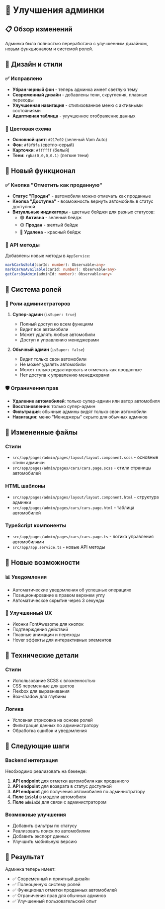 # 🚀 Улучшения админки

## 📋 Обзор изменений

Админка была полностью переработана с улучшенным дизайном, новым функционалом и системой ролей.

## 🎨 Дизайн и стили

### ✅ Исправлено
- **Убран черный фон** - теперь админка имеет светлую тему
- **Современный дизайн** - добавлены тени, скругления, плавные переходы
- **Улучшенная навигация** - стилизованное меню с активными состояниями
- **Адаптивная таблица** - улучшенное отображение данных

### 🎯 Цветовая схема
- **Основной цвет**: `#217e02` (зеленый Vam Auto)
- **Фон**: `#f8f9fa` (светло-серый)
- **Карточки**: `#ffffff` (белый)
- **Тени**: `rgba(0,0,0,0.1)` (легкие тени)

## 🚗 Новый функционал

### ✅ Кнопка "Отметить как проданную"
- **Статус "Продан"** - автомобили можно отмечать как проданные
- **Кнопка "Доступна"** - возможность вернуть автомобиль в статус доступной
- **Визуальные индикаторы** - цветные бейджи для разных статусов:
  - 🟢 **Активна** - зеленый бейдж
  - 🟡 **Продан** - желтый бейдж  
  - 🔴 **Удалена** - красный бейдж

### 🔄 API методы
Добавлены новые методы в `AppService`:
```typescript
markCarAsSold(carId: number): Observable<any>
markCarAsAvailable(carId: number): Observable<any>
getCarsByAdmin(adminId: number): Observable<any>
```

## 👥 Система ролей

### 🔑 Роли администраторов
1. **Супер-админ** (`isSuper: true`)
   - Полный доступ ко всем функциям
   - Видит все автомобили
   - Может удалять любые автомобили
   - Доступ к управлению менеджерами

2. **Обычный админ** (`isSuper: false`)
   - Видит только свои автомобили
   - Не может удалять автомобили
   - Может только редактировать и отмечать как проданные
   - Нет доступа к управлению менеджерами

### 🛡️ Ограничения прав
- **Удаление автомобилей**: только супер-админ или автор автомобиля
- **Восстановление**: только супер-админ
- **Фильтрация**: обычные админы видят только свои автомобили
- **Навигация**: меню "Менеджеры" скрыто для обычных админов

## 📁 Измененные файлы

### Стили
- `src/app/pages/admin/pages/layout/layout.component.scss` - основные стили админки
- `src/app/pages/admin/pages/cars/cars.page.scss` - стили страницы автомобилей

### HTML шаблоны
- `src/app/pages/admin/pages/layout/layout.component.html` - структура админки
- `src/app/pages/admin/pages/cars/cars.page.html` - таблица автомобилей

### TypeScript компоненты
- `src/app/pages/admin/pages/cars/cars.page.ts` - логика управления автомобилями
- `src/app/app.service.ts` - новые API методы

## 🚀 Новые возможности

### 📊 Уведомления
- Автоматические уведомления об успешных операциях
- Позиционирование в правом верхнем углу
- Автоматическое скрытие через 3 секунды

### 🎯 Улучшенный UX
- Иконки FontAwesome для кнопок
- Подтверждения действий
- Плавные анимации и переходы
- Hover эффекты для интерактивных элементов

## 🔧 Технические детали

### Стили
- Использование SCSS с вложенностью
- CSS переменные для цветов
- Flexbox для выравнивания
- Box-shadow для глубины

### Логика
- Условная отрисовка на основе ролей
- Фильтрация данных по администратору
- Обработка ошибок и уведомления

## 📝 Следующие шаги

### Backend интеграция
Необходимо реализовать на бэкенде:
1. **API endpoint** для отметки автомобиля как проданного
2. **API endpoint** для возврата в статус доступной
3. **API endpoint** для получения автомобилей по администратору
4. **Поле `isSold`** в модели автомобиля
5. **Поле `adminId`** для связи с администратором

### Возможные улучшения
- Добавить фильтры по статусу
- Реализовать поиск по автомобилям
- Добавить экспорт данных
- Улучшить мобильную версию

## 🎉 Результат

Админка теперь имеет:
- ✅ Современный и приятный дизайн
- ✅ Полноценную систему ролей
- ✅ Функционал отметки проданных автомобилей
- ✅ Ограничения прав для обычных админов
- ✅ Улучшенный пользовательский опыт
